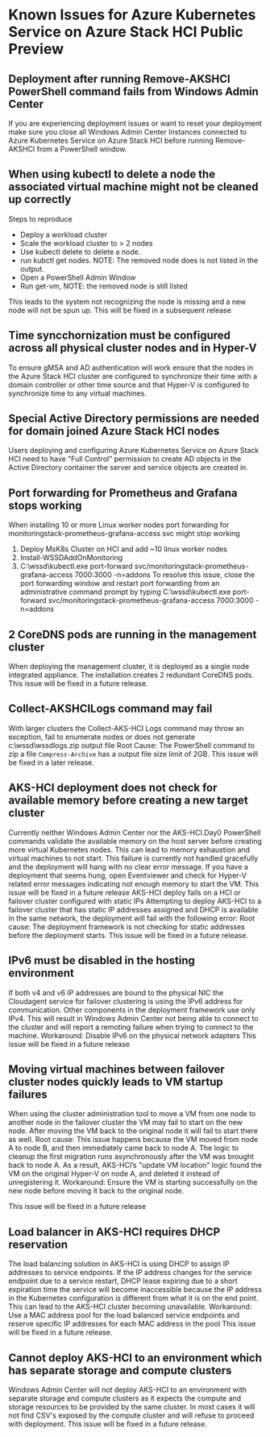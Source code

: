 # Known Issues for Azure Kubernetes Service on Azure Stack HCI Public Preview

## Deployment after running Remove-AKSHCI PowerShell command fails from Windows Admin Center
If you are experiencing deployment issues or want to reset your deployment make sure you close all Windows Admin Center Instances
connected to Azure Kubernetes Service on Azure Stack HCI before running Remove-AKSHCI from a PowerShell window.

## When using kubectl to delete a node the associated virtual machine might not be cleaned up correctly

Steps to reproduce
* Deploy a workload cluster
* Scale the workload cluster to > 2 nodes
* Use kubectl delete to delete a node. 
* run kubctl get nodes. NOTE: The removed node does is not listed in the output.
* Open a PowerShell Admin Window
* Run get-vm, NOTE: the removed node is still listed

This leads to the system not recognizing the node is missing and a new node will not be spun up. 
This will be fixed in a subsequent release

## Time syncchornization must be configured across all physical cluster nodes and in Hyper-V
To ensure gMSA and AD authentication will work ensure that the nodes in the Azure Stack HCI cluster are configured to synchronize their time with a domain controller or other
time source and that Hyper-V is configured to synchronize time to any virtual machines.

## Special Active Directory permissions are needed for domain joined Azure Stack HCI nodes 
Users deploying and configuring Azure Kubernetes Service on Azure Stack HCI need to have "Full Control" permission to create AD objects in the Active Directory container the server and service
objects are created in. 

## Port forwarding for Prometheus and Grafana stops working
When installing 10 or more Linux worker nodes port forwarding for monitoringstack-prometheus-grafana-access svc might stop working
1. Deploy MsK8s Cluster on HCI and add ~10 linux worker nodes
2. Install-WSSDAddOnMonitoring 
3. C:\wssd\kubectl.exe port-forward svc/monitoringstack-prometheus-grafana-access 7000:3000 -n=addons
To resolve this issue, close the port forwarding window and restart port forwarding from an administrative command prompt by typing 
C:\wssd\kubectl.exe port-forward svc/monitoringstack-prometheus-grafana-access 7000:3000 -n=addons

## 2 CoreDNS pods are running in the management cluster
When deploying the management cluster, it is deployed as a single node integrated appliance. The installation creates 2 redundant CoreDNS pods. 
This issue will be fixed in a future release.

## Collect-AKSHCILogs command may fail
With larger clusters the Collect-AKS-HCI Logs command may throw an exception, fail to enumerate nodes or does not generate c:\wssd\wssdlogs.zip output file
Root Cause: The PowerShell command to zip a file `Compress-Archive` has a output file size limit of 2GB. 
This issue will be fixed in a later release.

## AKS-HCI deployment does not check for available memory before creating a new target cluster
Currently neither Windows Admin Center nor the AKS-HCI.Day0 PowerShell commands validate the available memory on the host server before creating more virtual Kubernetes nodes. This can lead to memory exhaustion and virtual machines to not start. This failure is currently not handled gracefully and the deployment will hang with no clear error message.
If you have a deployment that seems hung, open Eventviewer and check for Hyper-V related error messages indicating not enough memory to start the VM.
This issue will be fixed in a future release
AKS-HCI deploy fails on a HCI or failover cluster configured with static IPs
Attempting to deploy AKS-HCI to a failover cluster that has static IP addresses assigned and DHCP is available in the same network, the deployment will fail with the following error:
 Root cause: The deployment framework is not checking for static addresses before the deployment starts. 
This issue will be fixed in a future release.

## IPv6 must be disabled in the hosting environment
If both v4 and v6 IP addresses are bound to the physical NIC the Cloudagent service for failover clustering is using the IPv6 address for communication. Other components in the deployment framework use only IPv4. This will result in Windows Admin Center not being able to connect to the cluster and will report a remoting failure when trying to connect to the machine.
Workaround: Disable IPv6 on the physical network adapters
This issue will be fixed in a future release

## Moving virtual machines between failover cluster nodes quickly leads to VM startup failures
When using the cluster administration tool to move a VM from one node to another node in the failover cluster the VM may fail to start on the new node. 
After moving the VM back to the original node it will fail to start there as well.
Root cause: This issue happens because the VM moved from node A to node B, and then immediately came back to node A. The logic to cleanup the first migration runs asynchronously  after the VM was brought back to node A. As a result, AKS-HCI’s "update VM location" logic found the VM on the original Hyper-V on node A, and deleted it instead of unregistering it.
Workaround: Ensure the VM is starting successfully on the new node before moving it back to the original node.

This issue will be fixed in a future release

## Load balancer in AKS-HCI requires DHCP reservation
The load balancing solution in AKS-HCI is using DHCP to assign IP addresses to service endpoints. If the IP address changes for the service endpoint due to a service restart, DHCP lease expiring due to a short expiration time the service will become inaccessible because the IP address in the Kubernetes configuration is different from what it is on the end point. This can lead to the AKS-HCI cluster becoming unavailable.
Workaround: Use a MAC address pool for the load balanced service endpoints and reserve specific IP addresses for each MAC address in the pool
This issue will be fixed in a future release.

## Cannot deploy AKS-HCI to an environment which has separate storage and compute clusters
Windows Admin Center will not deploy AKS-HCI to an environment with separate storage and compute clusters as it expects the compute and storage resources to be provided by the same cluster. In most cases it will not find CSV's exposed by the compute cluster and will refuse to proceed with deployment.
This issue will be fixed in a future release.
